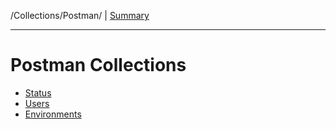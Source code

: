 /Collections/Postman/   |   [Summary](../../README.md)

---
# Postman Collections


* [Status](Status.postman_collection.json)
* [Users](Users.postman_collection.json)
* [Environments](Local.postman_environment.json)
